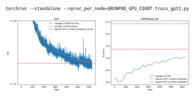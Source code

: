 ```
torchrun --standalone --nproc_per_node=$RUNPOD_GPU_COUNT train_gpt2.py
```
![Description](plt.png)
